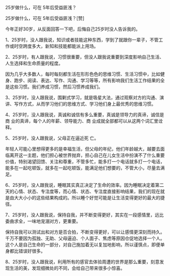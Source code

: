 25岁做什么，可在 5年后受益匪浅？

25岁做什么，可在 5年后受益匪浅？[赞]

今年正好30岁，从反面回答一下吧，后悔自己25岁时没人告诉我的。

1、25岁时，没人跟我说，知识或者技能这种东西，学到了就跟你一辈子，不管工作或时空跨度多大，新知和技能都能派上用场。

2、25岁时，有人跟我说，习惯很重要，但没人跟我说重要到深度影响自己生活、人生选择和生命质量的程度。

因为几乎大多数人，每时每刻都生活在形形色色的思维习惯、生活习惯中，比如健身、跑步、阅读、表达、写作、沟通、学习等等，所有影响我们生活工作结果的全是这些习惯。我们养成习惯，然后习惯养成我们。

3、25岁时，没人跟我说，围剿式学习，就是吸星大法，通过观察对方的沟通、演讲、写作方式，从而学习他们的思维方式、学习他们身上最优秀的思维习惯。

4、25岁时，没人跟我说，真诚和诚信有多么重要，真诚是领导力的真谛，诚信是商 业的真谛，每个人的年薪、领导能力、商 业成就全部都可以从这两个词汇里诠释。

5、25岁时，没人跟我说，父母正在逼近死 亡。

年轻人可能心里想得更多的是幸福生活，但父母的年纪，他们年龄越大，越要去面临离开这一主题，他们担心被世界抛弃，担心自己在儿女生活中扮演不了什么重要价值，特别渴望回馈、关注和尊重，不管多忙，能多打一个电话就多打一个电话，能多在一起吃顿饭，就多在一起吃顿饭，能满足他们想要的，不管大小，尽量去满足。

6、25岁时，没人跟我说，睡眠其实真正决定了生命的效率。因为睡眠决定着第二天的心情、状态、专注度等，而心情、状态、专注度直接影响结果，我们的现在就是由大大小小的这些结果构成的。所以睡个好觉可能是让生活变得更好的最大的捷径。

7、25岁时，没人跟我说，保持自我，并不断变得更好，其实在一段感情里，远比委曲求全，一味地宠溺对方，更重要。

保持自我可以测试出和对方是否合拍，不断变得更好，可以让感情更深刻而持久。千万不要因为孤独、无助、父母逼迫、个人面子、焦虑等原因仓促地选择一个人。这个人是自己生命的一部分，对自己施加着无以复加地影响，所以谨慎点，即便单身都比错误好很多。

8、25岁时，没人跟我说，利用所有的感官去体验周遭的世界是那么重要，刻意发现生活的美，发现细微处的不同，会给自己带来很多小惊喜。